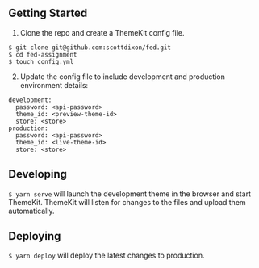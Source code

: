## Getting Started

1. Clone the repo and create a ThemeKit config file.
 ```
 $ git clone git@github.com:scottdixon/fed.git
 $ cd fed-assignment
 $ touch config.yml
 ```

2. Update the config file to include development and production environment details:
```
development:
  password: <api-password>
  theme_id: <preview-theme-id>
  store: <store>
production:
  password: <api-password>
  theme_id: <live-theme-id>
  store: <store>
```


## Developing

`$ yarn serve` will launch the development theme in the browser and start ThemeKit. ThemeKit will listen for changes to the files and upload them automatically.


## Deploying

`$ yarn deploy` will deploy the latest changes to production.
